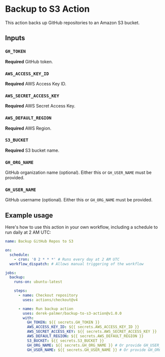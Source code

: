 # Backup to S3 Action

This action backs up GitHub repositories to an Amazon S3 bucket.

## Inputs

### `GH_TOKEN`

**Required** GitHub token.

### `AWS_ACCESS_KEY_ID`

**Required** AWS Access Key ID.

### `AWS_SECRET_ACCESS_KEY`

**Required** AWS Secret Access Key.

### `AWS_DEFAULT_REGION`

**Required** AWS Region.

### `S3_BUCKET`

**Required** S3 bucket name.

### `GH_ORG_NAME`

GitHub organization name (optional). Either this or `GH_USER_NAME` must be provided.

### `GH_USER_NAME`

GitHub username (optional). Either this or `GH_ORG_NAME` must be provided.

## Example usage

Here's how to use this action in your own workflow, including a schedule to run daily at 2 AM UTC:

```yaml
name: Backup GitHub Repos to S3

on:
  schedule:
    - cron: '0 2 * * *' # Runs every day at 2 AM UTC
  workflow_dispatch: # Allows manual triggering of the workflow

jobs:
  backup:
    runs-on: ubuntu-latest

    steps:
      - name: Checkout repository
        uses: actions/checkout@v4

      - name: Run backup action
        uses: derek-palmer/backup-to-s3-action@v1.0.0
        with:
          GH_TOKEN: ${{ secrets.GH_TOKEN }}
          AWS_ACCESS_KEY_ID: ${{ secrets.AWS_ACCESS_KEY_ID }}
          AWS_SECRET_ACCESS_KEY: ${{ secrets.AWS_SECRET_ACCESS_KEY }}
          AWS_DEFAULT_REGION: ${{ secrets.AWS_DEFAULT_REGION }}
          S3_BUCKET: ${{ secrets.S3_BUCKET }}
          GH_ORG_NAME: ${{ secrets.GH_ORG_NAME }} # Or provide GH_USER_NAME
          GH_USER_NAME: ${{ secrets.GH_USER_NAME }} # Or provide GH_ORG_NAME
